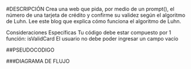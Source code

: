 #DESCRIPCIÓN
Crea una web que pida, por medio de un prompt(), el número de una tarjeta de crédito y confirme su validez según el algoritmo de Luhn. Lee este blog que explica cómo funciona el algoritmo de Luhn.

Consideraciones Específicas
Tu código debe estar compuesto por 1 función: isValidCard
El usuario no debe poder ingresar un campo vacío


##PSEUDOCODIGO



###DIAGRAMA DE FLUJO
